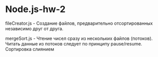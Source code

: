 # Node.js-hw-2

fileCreator.js - Создание файлов, предварительно отсортированных независимо друг от друга.

mergeSort.js - Чтение чисел сразу из нескольких файлов (потоков).
               Читать данные из потоков следует по принципу pause/resume.
               Сортировка слиянием
